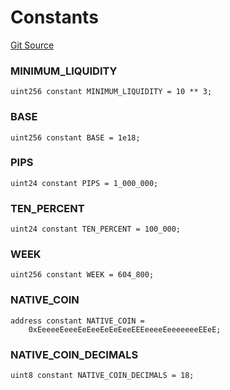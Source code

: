 # Constants
[Git Source](https://github.com/ArrakisFinance/arrakis-modular/blob/b9ae3a6dd7145e0f69f817dcb31abd79f8e19310/src/constants/CArrakis.sol)

### MINIMUM_LIQUIDITY

```solidity
uint256 constant MINIMUM_LIQUIDITY = 10 ** 3;
```

### BASE

```solidity
uint256 constant BASE = 1e18;
```

### PIPS

```solidity
uint24 constant PIPS = 1_000_000;
```

### TEN_PERCENT

```solidity
uint24 constant TEN_PERCENT = 100_000;
```

### WEEK

```solidity
uint256 constant WEEK = 604_800;
```

### NATIVE_COIN

```solidity
address constant NATIVE_COIN =
    0xEeeeeEeeeEeEeeEeEeEeeEEEeeeeEeeeeeeeEEeE;
```

### NATIVE_COIN_DECIMALS

```solidity
uint8 constant NATIVE_COIN_DECIMALS = 18;
```

